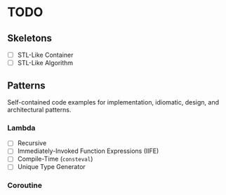# TODO

## Skeletons

- [ ] STL-Like Container
- [ ] STL-Like Algorithm

## Patterns

Self-contained code examples for implementation, idiomatic, design, and architectural patterns.

### Lambda

- [ ] Recursive
- [ ] Immediately-Invoked Function Expressions (IIFE)
- [ ] Compile-Time (`consteval`)
- [ ] Unique Type Generator

### Coroutine